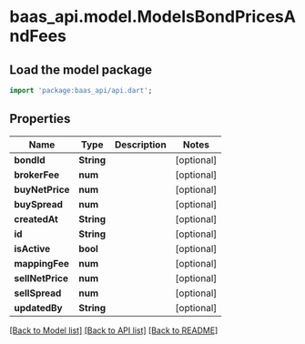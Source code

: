 # baas_api.model.ModelsBondPricesAndFees

## Load the model package
```dart
import 'package:baas_api/api.dart';
```

## Properties
Name | Type | Description | Notes
------------ | ------------- | ------------- | -------------
**bondId** | **String** |  | [optional] 
**brokerFee** | **num** |  | [optional] 
**buyNetPrice** | **num** |  | [optional] 
**buySpread** | **num** |  | [optional] 
**createdAt** | **String** |  | [optional] 
**id** | **String** |  | [optional] 
**isActive** | **bool** |  | [optional] 
**mappingFee** | **num** |  | [optional] 
**sellNetPrice** | **num** |  | [optional] 
**sellSpread** | **num** |  | [optional] 
**updatedBy** | **String** |  | [optional] 

[[Back to Model list]](../README.md#documentation-for-models) [[Back to API list]](../README.md#documentation-for-api-endpoints) [[Back to README]](../README.md)


